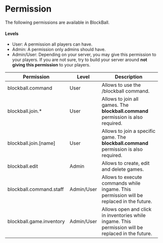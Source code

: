 # Permission

The following permissions are available in BlockBall.

#### Levels

* User: A permission all players can have.
* Admin: A permission only admins should have.
* Admin/User: Depending on your server, you may give this permission to your players. If you are not sure, try to build
  your server around **not giving this permission** to your players.

| Permission               | Level      | Description                                                                                          |   
|--------------------------|------------|------------------------------------------------------------------------------------------------------|
| blockball.command        | User       | Allows to use the /blockball command.                                                                |   
| blockball.join.*         | User       | Allows to join all games. The **blockball.command** permission is also required.                     |  
| blockball.join.[name]    | User       | Allows to join a specific game. The **blockball.command** permission is also required.               |  
| blockball.edit           | Admin      | Allows to create, edit and delete games.                                                             |
| blockball.command.staff  | Admin/User | Allows to execute commands while ingame. This permission will be replaced in the future.             |  
| blockball.game.inventory | Admin/User | Allows open and click in inventories while ingame.   This permission will be replaced in the future. |


